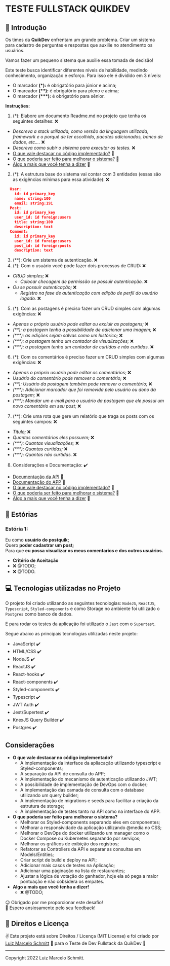 # TESTE FULLSTACK QUIKDEV #

## 🚀 Introdução

Os times da **QuikDev** enfrentam um grande problema. Criar um sistema para cadastro de perguntas e respostas que auxilie no atendimento os usuários.

Vamos fazer um pequeno sistema que auxilie essa tomada de decisão!

Este teste busca identificar diferentes níveis de habilidade, medindo conhecimento, 
organização e esforço. Para isso ele é dividido em 3 níveis:

- O marcador **(*):** é obrigatório para júnior e acima;
- O marcador **(\**):** é obrigatório para pleno e acima;
- O marcador **(*\*\*):** é obrigatório para sênior.

**Instruções:**

1. (*):</span> Elabore um documento Readme.md no projeto que tenha os seguintes detalhes: ❌
  - *Descreva a stack utilizada, como versão da linguagem utilizada, framework e o porquê de ter escolhido, pacotes adicionados, banco de dados, etc....* ❌
  - *Descreva como subir o sistema para executar os testes.* ❌
  - [O que vale destacar no código implementado?](#Considerações) 📌
  - [O que poderia ser feito para melhorar o sistema?](#Considerações) 📌
  - [Algo a mais que você tenha a dizer](#Considerações) 📌
2. (*): A estrutura base do sistema vai contar com 3 entidades (essas são as exigências mínimas para essa atividade): ❌
```json
  User:
    id: id primary_key
    name: string:100
    email: string:191
  Post:
    id: id primary_key
    user_id: id foreign:users
    title: string:100
    description: text
  Comment:
    id: id primary_key
    user_id: id foreign:users
    post_id: id foreign:posts
    description: text
```
3. (**): Crie um sistema de autenticação. ❌
4. (*): Com o usuário você pode fazer dois processos de CRUD: ❌
  - *CRUD simples;* ❌
    - *Colocar checagem de permissão se possuir autenticação.* ❌
  - *Ou se possuir autenticação;* ❌
    - *Registro na fase de autenticação com edição de perfil do usuário logado.* ❌
5. (*): Com as postagens é preciso fazer um CRUD simples com algumas exigências: ❌
  - *Apenas o próprio usuário pode editar ou excluir as postagens;* ❌
  - *(\*\*): a postagem tenha a possibilidade de adicionar uma imagem;* ❌
  - *(\*\*\*): as edições sejam salvas como um histórico;* ❌
  - *(\*\*\*): a postagem tenha um contador de visualizações;* ❌
  - *(\*\*\*): a postagem tenha um contador de curtidas e não curtidas.* ❌
6. (*): Com os comentários é preciso fazer um CRUD simples com algumas exigências: ❌
  - *Apenas o próprio usuário pode editar os comentários;* ❌
  - *Usuário do comentário pode remover o comentário;* ❌
  - *(\*\*): Usuário da postagem também pode remover o comentário;* ❌
  - *(\*\*\*): Adicionar marcador que foi removida pelo usuário ou dono da postagem;* ❌
  - *(\*\*\*): Mandar um e-mail para o usuário da postagem que ele possui um novo comentário em seu post;* ❌
7. (**): Crie uma rota que gere um relatório que traga os posts com os seguintes campos: ❌
  - *Título;* ❌
  - *Quantos comentários eles possuem;* ❌
  - *(\*\*\*): Quantas visualizações;* ❌
  - *(\*\*\*): Quantas curtidas;* ❌
  - *(\*\*\*): Quantas não curtidas.* ❌
8. Considerações e Documentação: ✔️
  - [Documentação da API](https://github.com/devluma/postquik/tree/develop/api) 📌
  - [Documentação do APP](https://github.com/devluma/postquik/tree/develop/web) 📌
  - [O que vale destacar no código implementado?](#Considerações) 📌
  - [O que poderia ser feito para melhorar o sistema?](#Considerações) 📌
  - [Algo a mais que você tenha a dizer](#Considerações) 📌

## 🔖 Estórias

### Estória 1:

Eu como **usuário do postquik;** <br />
Quero **poder cadastrar um post;** <br />
Para que **eu possa visualizar os meus comentarios e dos outros usuários.**

- **Critério de Aceitação**
- ❌ @TODO;
- ❌ @TODO.

## 💻 Tecnologias utilizadas no Projeto

O projeto foi criado utilizando as seguintes tecnologias: `NodeJS`, `ReactJS`, `Typescript`,  `Styled-components` e como Storage no ambiente foi utilizado o `Postgres` como banco de dados. 

E para rodar os testes da aplicação foi utilizado o `Jest` com o `Supertest`.

Segue abaixo as principais tecnologias utilizadas neste projeto:

- JavaScript ✔️
- HTML/CSS ✔️
- NodeJS ✔️
- ReactJS ✔️
- React-hooks ✔️
- React-components ✔️
- Styled-components ✔️
- Typescript ✔️
- JWT Auth ✔️
- Jest/Supertest ✔️
- KnexJS Query Builder ✔️
- Postgres ✔️

## Considerações

- **O que vale destacar no código implementado?**
  - A implementação da interface da apliacação utilizando typescript e Styled-components;
  - A separação da API de consulta do APP;
  - A implementação do mecanismo de autenticação utilizando JWT;
  - A possibilidade de implementação de DevOps com o docker;
  - A implementação das camada de consulta com o database utilizando um query builder;
  - A implementação de migrations e seeds para facilitar a criação da estrutura de storage;
  - A implementação de testes tanto na API como na interface do APP.
- **O que poderia ser feito para melhorar o sistema?**
  - Melhorar os Styled-components separando eles em componentes;
  - Melhorar a responsividade da aplicação utilizando @media no CSS;
  - Melhorar o DevOps do docker utilizando um manager como o Docker Compose ou Kubernetes separando por serviços;
  - Melhorar os gráficos de exibição dos registros;
  - Refatorar as Controllers da API e separar as consultas em Models/Entities;
  - Criar script de build e deploy na API;
  - Adicionar mais casos de testes na Aplicação;
  - Adicionar uma páginação na lista de restaurantes;
  - Ajustar a lógica de votação do ganhador, hoje ela só pega a maior pontuação e não cobsidera os empates.
- **Algo a mais que você tenha a dizer!**
  - ❌ @TODO;
  
😉 Obrigado por me proporcionar este desafio! <br />
🌈 Espero ansiosamente pelo seu feedback! <br />

## 📜 Direitos e Licença

✌ Este projeto está sobre Direitos / Licença (MIT License) e foi criado por [Luiz Marcelo Schmitt](https://github.com/devluma/) 💙 para o Teste de Dev Fullstack da QuikDev 🚀

---

Copyright 2022 Luiz Marcelo Schmitt.